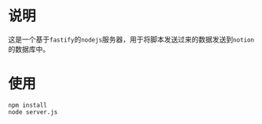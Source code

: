 <!--
 * @Description: 
 * @Version: 2.0
 * @Author: Zhiqing Zhong
 * @Date: 2023-02-07 13:23:53
 * @LastEditors: Zhiqing Zhong
 * @LastEditTime: 2023-02-07 13:26:06
-->
# 说明

这是一个基于`fastify`的`nodejs`服务器，用于将脚本发送过来的数据发送到`notion`的数据库中。

# 使用
```shell
npm install
node server.js
```
